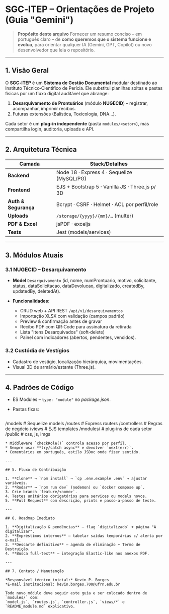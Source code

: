 # SGC‑ITEP – Orientações de Projeto (Guia "Gemini")

> **Propósito deste arquivo**
> Fornecer um resumo conciso – em português claro – de **como queremos que o sistema funcione e evolua**, para orientar qualquer IA (Gemini, GPT, Copilot) ou novo desenvolvedor que leia o repositório.

---

## 1. Visão Geral

O **SGC‑ITEP** é um **Sistema de Gestão Documental** modular destinado ao Instituto Técnico‑Científico de Perícia.
Ele substitui planilhas soltas e pastas físicas por um fluxo digital auditável que abrange:

1. **Desarquivamento de Prontuários** (módulo **NUGECID**) – registrar, acompanhar, imprimir recibos.
2. Futuras extensões (Balística, Toxicologia, DNA…).

Cada setor é um **plug‑in independente** (pasta `modules/<setor>`), mas compartilha login, auditoria, uploads e API.

---

## 2. Arquitetura Técnica

| Camada               | Stack/Detalhes                                  |
| -------------------- | ----------------------------------------------- |
| **Backend**          | Node 18 · Express 4 · Sequelize (MySQL/PG)      |
| **Frontend**         | EJS + Bootstrap 5 · Vanilla JS · Three.js p/ 3D |
| **Auth & Segurança** | Bcrypt · CSRF · Helmet · ACL por perfil/role    |
| **Uploads**          | `/storage/{yyyy}/{mm}/…` (multer)               |
| **PDF & Excel**      | jsPDF · exceljs                                 |
| **Tests**            | Jest (models/services)                          |

---

## 3. Módulos Atuais

### 3.1 NUGECID – Desarquivamento

* **Model** `Desarquivamento` (id, nome, numProntuario, motivo, solicitante, status, dataSolicitacao, dataDevolucao, digitalizado, createdBy, updatedBy, deletedAt).
* **Funcionalidades:**

  * CRUD web + API REST `/api/v1/desarquivamentos`
  * Importação XLSX com validação (campos padrão)
  * Preview & confirmação antes de gravar
  * Recibo PDF com QR‑Code para assinatura da retirada
  * Lista "Itens Desarquivados" (soft‑delete)
  * Painel com indicadores (abertos, pendentes, vencidos).

### 3.2 Custódia de Vestígios

* Cadastro de vestígio, localização hierárquica, movimentações.
* Visual 3D de armário/estante (Three.js).

---

## 4. Padrões de Código

* ES Modules – `type: "module"` no *package.json*.
* Pastas fixas:

  ```
  ```

/models        # Sequelize models
/routes        # Express routers
/controllers   # Regras de negócio
/views         # EJS templates
/modules/<x>   # plug‑ins de cada setor
/public        # css, js, imgs

```
* Middleware `checkRole()` controla acesso por perfil.
* Sempre usar **try/catch async** e devolver `next(err)`.
* Comentários em português, estilo JSDoc onde fizer sentido.

---

## 5. Fluxo de Contribuição

1. **Clone** → `npm install` → `cp .env.example .env` → ajustar variáveis.
2. **Rodar** → `npm run dev` (nodemon) ou `docker compose up`.
3. Crie branch `feature/<nome>`.
4. Testes unitários obrigatórios para services ou models novos.
5. **Pull Request** com descrição, prints e passo‑a‑passo de teste.

---

## 6. Roadmap Imediato

1. **Digitalização & pendências** – flag `digitalizado` + página "A digitalizar".  
2. **Empréstimos internos** – tabelar saídas temporárias c/ alerta por e‑mail.  
3. **Descarte definitivo** – agenda de eliminação + Termo de Destruição.  
4. **Busca full‑text** – integração Elastic‑like nos anexos PDF.

---

## 7. Contato / Manutenção

*Responsável técnico inicial:* Kevin P. Borges  
*E‑mail institucional: kevin.borges.700@ufrn.edu.br

Todo novo módulo deve seguir este guia e ser colocado dentro de `modules/` com:
`model.js`, `routes.js`, `controller.js`, `views/*` e `README_module.md` explicativo.

```
